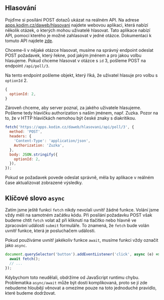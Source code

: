 ## Hlasování

Pojďme si posílání POST dotazů ukázat na reálném API. Na adrese [apps.kodim.cz/daweb/hlasovani](https://apps.kodim.cz/daweb/hlasovani) najdete webovou aplikaci, která nabízí několik otázek, o kterých mohou uživatelé hlasovat. Tato aplikace nabízí API, pomocí kterého je možné zahlasovat v jedné otázce. Dokumentaci k tomuto API najdete [zde](https://apps.kodim.cz/daweb/hlasovani/docs).

Chceme-li v nějaké otázce hlasovat, musíme na správný endpoint odeslat POST požadavek, který řekne, pod jakým jménem a pro jakou volbu hlasujeme. Pokud chceme hlasovat v otázce s `id` 3, pošleme POST na endpoint `/api/poll/3`.

Na tento endpoint pošleme objekt, který říká, že uživatel hlasuje pro volbu s `optionId` 2.

```js
{
  optionId: 2,
}
```

Zároveň chceme, aby server poznal, za jakého uživatele hlasujeme. Pošleme tedy hlavičku authorization s naším jménem, např. Zuzka. Pozor na to, že v HTTP hlavičkách nemohou být české znaky s diakritikou.

```js
fetch('https://apps.kodim.cz/daweb/hlasovani/api/poll/3', {
  method: 'POST',
  headers: {
    'Content-Type': 'application/json',
    Authorization: 'Zuzka',
  },
  body: JSON.stringify({
    optionId: 2,
  }),
});
```

Pokud se požadavek povede odeslat správně, měla by aplikace v reálném čase aktualizovat zobrazené výsledky.

## Klíčové slovo `async`

Zatím jsme ještě funkci `fetch` nikdy nevolali uvnitř žádné funkce. Volání jsme vždy měli na samotném začátku kódu. Při posílání požadavku POST však budeme chtít `fetch` volat až při kliknutí na tlačítko nebo hlavně ve zpracování události `submit` formuláře. To znamená, že `fetch` bude volán uvnitř funkce, která je posluchačem události.

Pokud používáme uvnitř jakékoliv funkce `await`, musíme funkci vždy označit jako `async`.

```js
document.querySelector('button').addEventListener('click', async (e) => {
  await fetch();
  // ...
});
```

Kdybychom toto neudělali, obdržíme od JavaScript runtimu chybu. Problematika `async/await` může být dosti komplikovaná, proto se jí zde nebudeme hloubějí věnovat a omezíme pouze na toto jednoduché pravidlo, které budeme dodržovat.
